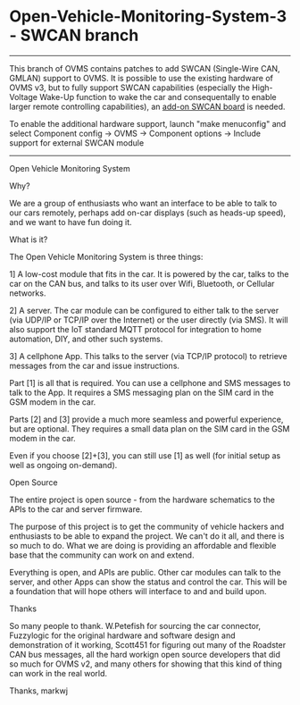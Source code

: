 # Open-Vehicle-Monitoring-System-3 - SWCAN branch

----------------------

This branch of OVMS contains patches to add SWCAN (Single-Wire CAN, GMLAN) support to OVMS. It is possible to use the existing hardware of OVMS v3, but to fully support SWCAN capabilities (especially the High-Voltage Wake-Up function to wake the car and consequentally to enable larger remote controlling capabilities), an [add-on SWCAN board](https://github.com/mjuhanne/OVMS-SWCAN) is needed.

To enable the additional hardware support, launch "make menuconfig" and select Component config -> OVMS -> Component options -> Include support for external SWCAN module

----------------------

Open Vehicle Monitoring System

Why?

We are a group of enthusiasts who want an interface to be able to talk to our cars remotely, perhaps
add on-car displays (such as heads-up speed), and we want to have fun doing it.

What is it?

The Open Vehicle Monitoring System is three things:

1] A low-cost module that fits in the car. It is powered by the car, talks to the car on the CAN bus,
   and talks to its user over Wifi, Bluetooth, or Cellular networks.

2] A server. The car module can be configured to either talk to the server (via UDP/IP or TCP/IP over
   the Internet) or the user directly (via SMS). It will also support the IoT standard MQTT protocol
   for integration to home automation, DIY, and other such systems.

3] A cellphone App. This talks to the server (via TCP/IP protocol) to retrieve messages from the
   car and issue instructions.

Part [1] is all that is required. You can use a cellphone and SMS messages to talk to the App. It
requires a SMS messaging plan on the SIM card in the GSM modem in the car.

Parts [2] and [3] provide a much more seamless and powerful experience, but are optional.
They requires a small data plan on the SIM card in the GSM modem in the car.

Even if you choose [2]+[3], you can still use [1] as well (for initial setup as well as ongoing on-demand).

Open Source

The entire project is open source - from the hardware schematics to the APIs to the car and server firmware.

The purpose of this project is to get the community of vehicle hackers and enthusiasts to be able to expand the
project. We can't do it all, and there is so much to do. What we are doing is providing an affordable and
flexible base that the community can work on and extend.

Everything is open, and APIs are public. Other car modules can talk to the server, and other Apps can show the
status and control the car. This will be a foundation that will hope others will interface to and and build upon.

Thanks

So many people to thank. W.Petefish for sourcing the car connector, Fuzzylogic for the original hardware and
software design and demonstration of it working, Scott451 for figuring out many of the Roadster CAN bus
messages, all the hard workign open source developers that did so much for OVMS v2, and many others for
showing that this kind of thing can work in the real world.

Thanks,
markwj
